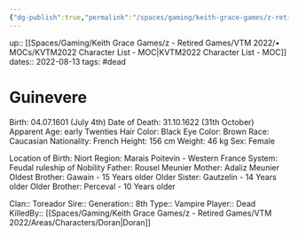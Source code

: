 ```yaml
---
{"dg-publish":true,"permalink":"/spaces/gaming/keith-grace-games/z-retired-games/vtm-2022/areas/characters/guinevere/","dgHomeLink":true,"dgPassFrontmatter":true}
---
```


up:: [[Spaces/Gaming/Keith Grace Games/z - Retired Games/VTM 2022/• MOCs/KVTM2022 Character List - MOC|KVTM2022 Character List - MOC]]
dates:: 2022-08-13
tags: #dead
# Guinevere

Birth: 04.07.1601 (July 4th)
Date of Death: 31.10.1622 (31th October)
Apparent Age: early Twenties
Hair Color: Black
Eye Color: Brown
Race: Caucasian
Nationality: French
Height: 156 cm
Weight: 46 kg
Sex: Female

Location of Birth: Niort
Region: Marais Poitevin - Western France
System: Feudal ruleship of Nobility
Father: Rousel Meunier
Mother: Adaliz Meunier
Oldest Brother: Gawain  -  15 Years older
Older Sister: Gautzelin   -   14 Years older
Older Brother: Perceval  -   10 Years older

Clan:: Toreador
Sire::
Generation:: 8th
Type:: Vampire
Player:: Dead
KilledBy:: [[Spaces/Gaming/Keith Grace Games/z - Retired Games/VTM 2022/Areas/Characters/Doran|Doran]]